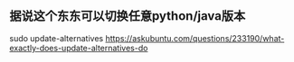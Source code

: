 
## 据说这个东东可以切换任意python/java版本
sudo update-alternatives
https://askubuntu.com/questions/233190/what-exactly-does-update-alternatives-do